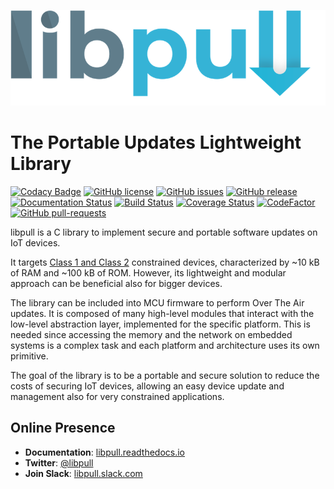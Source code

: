 ![Libpull logo](https://github.com/libpull/libpull_graphics/raw/master/logo/libpull.png)

# The Portable Updates Lightweight Library

[![Codacy Badge](https://api.codacy.com/project/badge/Grade/2d7c1102e03446a1abad33d768306677)](https://app.codacy.com/app/AntonioLangiu/libpull?utm_source=github.com&utm_medium=referral&utm_content=libpull/libpull&utm_campaign=Badge_Grade_Dashboard)
[![GitHub license](https://img.shields.io/github/license/libpull/libpull.svg)](https://github.com/libpull/libpull/blob/update/readme/LICENSE)
[![GitHub issues](https://img.shields.io/github/issues/libpull/libpull.svg)](https://github.com/libpull/libpull/issues)
[![GitHub release](https://img.shields.io/github/release/libpull/libpull.svg)](https://github.com/libpull/libpull/releases)
[![Documentation Status](https://readthedocs.org/projects/libpull/badge/?version=latest)](https://libpull.readthedocs.io/en/latest/?badge=latest)
[![Build Status](https://travis-ci.org/libpull/libpull.svg?branch=master)](https://travis-ci.org/libpull/libpull)
[![Coverage Status](https://coveralls.io/repos/github/libpull/libpull/badge.svg)](https://coveralls.io/github/libpull/libpull)
[![CodeFactor](https://www.codefactor.io/repository/github/libpull/libpull/badge)](https://www.codefactor.io/repository/github/libpull/libpull)
[![GitHub pull-requests](https://img.shields.io/github/issues-pr/libpull/libpull.svg)](https://github.com/libpull/libpull/pulls)

libpull is a C library to implement secure and portable software updates on IoT devices.

It targets [Class 1 and Class 2](https://tools.ietf.org/html/rfc7228#section-3)
constrained devices, characterized by ~10 kB of RAM and ~100 kB of ROM.
However, its lightweight and modular approach can be beneficial also for bigger devices.

The library can be included into MCU firmware to perform
Over The Air updates. It is composed of many high-level
modules that interact with the low-level abstraction layer, implemented
for the specific platform. This is needed since
accessing the memory and the network on embedded systems
is a complex task and each platform and architecture uses its
own primitive.

The goal of the library is to be a portable and secure solution
to reduce the costs of securing IoT devices, allowing an easy
device update and management also for very
constrained applications.

## Online Presence

- **Documentation**:  [libpull.readthedocs.io](http://libpull.readthedocs.io)
- **Twitter**:  [@libpull](https://twitter.com/libpull)
- **Join Slack**:  [libpull.slack.com](https://join.slack.com/t/libpull/shared_invite/enQtNDEyOTkzMjE5MDkxLTEyZjUxZGE4MDYwNzE4ODdmYzFkZTA1NDAyN2ExOGVlYzQ3ODhkNTk1ZTZjMDExMmE1NjhiNmUyYjRmN2ZkYzc)
